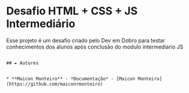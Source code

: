 # Desafio HTML + CSS + JS Intermediário 

Esse projeto é um desafio criado pelo Dev em Dobro para testar conhecimentos dos alunos após conclusão do modulo intermediario JS

```

## ✒️ Autores


* **Maicon Monteiro** - *Documentação* - [Maicon Monteiro](https://github.com/maiconrmonteiro)
